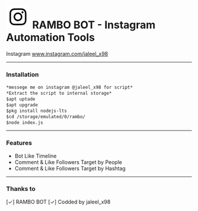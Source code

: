 # ![Image](Instagram2016_white-(64px).png) RAMBO BOT - Instagram Automation Tools

Instagram www.instagram.com/jaleel_x98

----

### Installation

```
*messege me on instagram @jaleel_x98 for script*
*Extract the script to internal storage*
$apt uptade
$apt upgrade
$pkg install nodejs-lts
$cd /storage/emulated/0/rambo/
$node index.js

```

----

### Features

* Bot Like Timeline
* Comment & Like Followers Target by People
* Comment & Like Followers Target by Hashtag

----

### Thanks to

  [✓] RAMBO BOT
  [✓] Codded by jaleel_x98 



